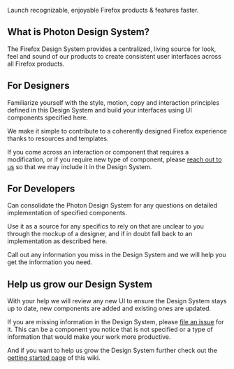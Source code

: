 Launch recognizable, enjoyable Firefox products & features faster.

## What is Photon Design System?

The Firefox Design System provides a centralized, living source for look, feel and sound of our products to create consistent user interfaces across all Firefox products.

## For Designers

Familiarize yourself with the style, motion, copy and interaction principles defined in this Design System and build your interfaces using UI components specified here.

We make it simple to contribute to a coherently designed Firefox experience thanks to resources and templates.

If you come across an interaction or component that requires a modification, or if you require new type of component, please [reach out to us](https://github.com/bwinton/StyleGuide/issues/new) so that we may include it in the Design System.

## For Developers

Can consolidate the Photon Design System for any questions on detailed implementation of specified components.

Use it as a source for any specifics to rely on that are unclear to you through the mockup of a designer, and if in doubt fall back to an implementation as described here.

Call out any information you miss in the Design System and we will help you get the information you need. 

## Help us grow our Design System

With your help we will review any new UI to ensure the Design System stays up to date, new components are added and existing ones are updated.

If you are missing information in the Design System, please [file an issue](https://github.com/bwinton/StyleGuide/issues/new) for it. This can be a component you notice that is not specified or a type of information that would make your work more productive.

And if you want to help us grow the Design System further check out the [getting started page](https://github.com/bwinton/StyleGuide/wiki/Getting-Started) of this wiki. 
